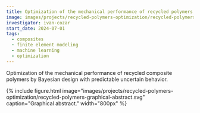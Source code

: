 ```yaml
---
title: Optimization of the mechanical performance of recycled polymers
image: images/projects/recycled-polymers-optimization/recycled-polymers-graphical-abstract.svg
investigator: ivan-cozar
start_date: 2024-07-01
tags:
  - composites
  - finite element modeling
  - machine learning
  - optimization
---
```


<!-- excerpt start -->
Optimization of the mechanical performance of recycled composite polymers by Bayesian design with predictable uncertain behavior.
<!-- excerpt end -->

{%
  include figure.html
  image="images/projects/recycled-polymers-optimization/recycled-polymers-graphical-abstract.svg"
  caption="Graphical abstract."
  width="800px"
%}